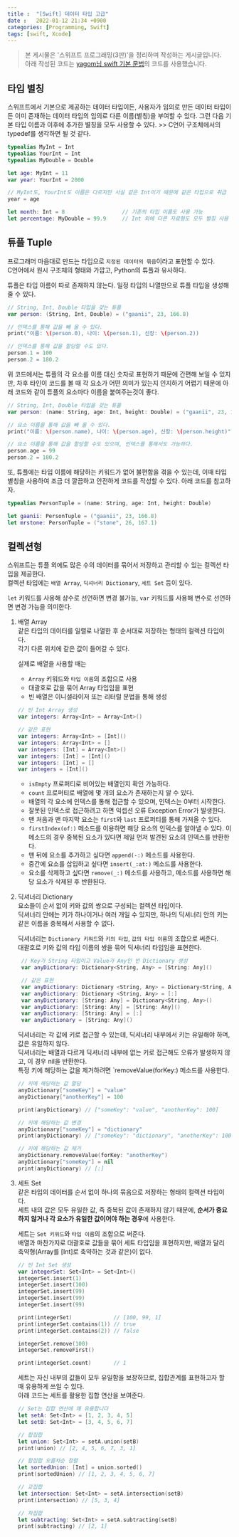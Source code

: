 ```yaml
---
title :  "[Swift] 데이터 타입 고급"
date :   2022-01-12 21:34 +0900
categories: [Programming, Swift]
tags: [swift, Xcode]
---
```


> 본 게시물은 '스위프트 프로그래밍(3판)'을 정리하며 작성하는 게시글입니다.  
> 아래 작성된 코드는 [yagom님 swift 기본 문법](https://github.com/yagom/swift_basic.git)의 코드를 사용했습니다.

## 타입 별칭
스위프트에서 기본으로 제공하는 데이터 타입이든, 사용자가 임의로 만든 데이터 타입이든 이미 존재하는 데이터 타입의 임의로 다른 이름(별칭)을 부여할 수 있다. 그런 다음 기본 타입 이름과 이후에 추가한 별칭을 모두 사용할 수 있다. >> C언어 구조체에서의 typedef를 생각하면 될 것 같다.
```swift
typealias MyInt = Int
typealias YourInt = Int
typealias MyDouble = Double

let age: MyInt = 11
var year: YourInt = 2000

// MyInt도, YourInt도 이름은 다르지만 사실 같은 Int이기 때문에 같은 타입으로 취급
year = age

let month: Int = 8                  // 기존의 타입 이름도 사용 가능 
let percentage: MyDouble = 99.9     // Int 외에 다른 자료형도 모두 별칭 사용 가능 
```


## 튜플 Tuple
프로그래머 마음대로 만드는 타입으로 `지정된 데이터의 묶음`이라고 표현할 수 있다.  
C언어에서 원시 구조체의 형태와 가깝고, Python의 튜플과 유사하다.  

튜플은 타입 이름이 따로 존재하지 않는다. 일정 타입의 나열만으로 튜플 타입을 생성해줄 수 있다.
```swift
// String, Int, Double 타입을 갖는 튜플 
var person: (String, Int, Double) = ("gaanii", 23, 166.8)

// 인덱스를 통해 값을 빼 올 수 있다.
print("이름: \(person.0), 나이: \(person.1), 신장: \(person.2))

// 인덱스를 통해 값을 할당할 수도 있다. 
person.1 = 100
person.2 = 180.2
```

  
위 코드에서는 튜플의 각 요소를 이름 대신 숫자로 표현하기 때문에 간편해 보일 수 있지만, 차후 타인이 코드를 볼 때 각 요소가 어떤 의미가 있는지 인지하기 어렵기 때문에 아래 코드와 같이 튜플의 요소마다 이름을 붙여주는것이 좋다.   
```swift
// String, Int, Double 타입을 갖는 튜플 
var person: (name: String, age: Int, height: Double) = ("gaanii", 23, 166.8)

// 요소 이름을 통해 값을 빼 올 수 있다.
print("이름: \(person.name), 나이: \(person.age), 신장: \(person.height)")

// 요소 이름을 통해 값을 할당할 수도 있으며, 인덱스를 통해서도 가능하다.
person.age = 99
person.2 = 180.2
```

또, 튜플에는 타입 이름에 해당하는 키워드가 없어 불편함을 겪을 수 있는데, 이때 타입 별칭을 사용하여 조금 더 깔끔하고 안전하게 코드를 작성할 수 있다. 아래 코드를 참고하자.
```swift
typealias PersonTuple = (name: String, age: Int, height: Double)

let gaanii: PersonTuple = ("gaanii", 23, 166.8)
let mrstone: PersonTuple = ("stone", 26, 167.1)
```


## 컬렉션형
스위프트는 튜플 외에도 많은 수의 데이터를 묶어서 저장하고 관리할 수 있는 컬렉션 타입을 제공한다.   
컬렉션 타입에는 `배열 Array`, `딕셔너리 Dictionary`, `세트 Set` 등이 있다.

`let` 키워드를 사용해 상수로 선언하면 변경 불가능, `var` 키워드를 사용해 변수로 선언하면 변경 가능을 의미한다.

1. 배열 Array  
   같은 타입의 데이터를 일렬로 나열한 후 순서대로 저장하는 형태의 컬렉션 타입이다.  
   각기 다른 위치에 같은 값이 들어갈 수 있다.  
   

   실제로 배열을 사용할 때는   
   - `Array` 키워드와 `타입 이름`의 조합으로 사용
   - 대괄호로 값을 묶어 Array 타입임을 표현 
   - 빈 배열은 이니셜라이저 또는 리터럴 문법을 통해 생성 
    
    ```swift
    // 빈 Int Array 생성
    var integers: Array<Int> = Array<Int>()

    // 같은 표현
    var integers: Array<Int> = [Int]()
    var integers: Array<Int> = []
    var integers: [Int] = Array<Int>()
    var integers: [Int] = [Int]()
    var integers: [Int] = []
    var integers = [Int]()
    ```
    - `isEmpty` 프로퍼티로 비어있는 배열인지 확인 가능하다.
    - `count` 프로퍼티로 배열에 몇 개의 요소가 존재하는지 알 수 있다.
    - 배열의 각 요소에 인덱스를 통해 접근할 수 있으며, 인덱스는 0부터 시작한다.  
    - 잘못된 인덱스로 접근하려고 하면 익셉션 오류 Exception Error가 발생한다.  
    - 맨 처음과 맨 마지막 요소는 `first`와 `last` 프로퍼티를 통해 가져올 수 있다.  
    - `firstIndex(of:)` 메소드를 이용하면 해당 요소의 인덱스를 알아낼 수 있다. 이 메소드의 경우 중복된 요소가 있다면 제일 먼저 발견된 요소의 인덱스를 반환한다.  
    - 맨 뒤에 요소를 추가하고 싶다면 `append(-:)` 메소드를 사용한다.
    - 중간에 요소를 삽입하고 싶다면 `insert(_:at:)` 메소드를 사용한다.
    - 요소를 삭제하고 싶다면 `remove(_:)` 메소드를 사용하고, 메소드를 사용하면 해당 요소가 삭제된 후 반환된다.  



2. 딕셔너리 Dictionary  
   요소들이 순서 없이 키와 값의 쌍으로 구성되는 컬렉션 타입이다.  
   딕셔너리 안에는 키가 하나이거나 여러 개일 수 있지만, 하나의 딕셔너리 안의 키는 같은 이름을 중복해서 사용할 수 없다.  

   딕셔너리는 `Dictionary 키워드`와 `키의 타입`, `값의 타입 이름`의 조합으로 써준다.  
   대괄호로 키와 값의 타입 이름의 쌍을 묶어 딕셔너리 타입임을 표현한다.   
   ```swift
    // Key가 String 타입이고 Value가 Any인 빈 Dictionary 생성
    var anyDictionary: Dictionary<String, Any> = [String: Any]()

    // 같은 표현
    var anyDictionary: Dictionary <String, Any> = Dictionary<String, Any>()
    var anyDictionary: Dictionary <String, Any> = [:]
    var anyDictionary: [String: Any] = Dictionary<String, Any>()
    var anyDictionary: [String: Any] = [String: Any]()
    var anyDictionary: [String: Any] = [:]
    var anyDictionary = [String: Any]()
    ```

      
    딕셔너리는 각 값에 키로 접근할 수 있는데, 딕셔너리 내부에서 키는 유일해야 하며, 값은 유일하지 않다.  
    딕셔너리는 배열과 다르게 딕셔너리 내부에 없는 키로 접근해도 오류가 발생하지 않고, 이 경우 nil을 반환한다.  
    특정 키에 해당하는 값을 제거하려면 `removeValue(forKey:) 메소드를 사용한다.
    ```swift
    // 키에 해당하는 값 할당
    anyDictionary["someKey"] = "value"
    anyDictionary["anotherKey"] = 100

    print(anyDictionary) // ["someKey": "value", "anotherKey": 100]

    // 키에 해당하는 값 변경
    anyDictionary["someKey"] = "dictionary"
    print(anyDictionary) // ["someKey": "dictionary", "anotherKey": 100]

    // 키에 해당하는 값 제거
    anyDictionary.removeValue(forKey: "anotherKey")
    anyDictionary["someKey"] = nil
    print(anyDictionary) // [:]
    ```


3. 세트 Set  
    같은 타입의 데이터를 순서 없이 하나의 묶음으로 저장하는 형태의 컬렉션 타입이다.  
    세트 내의 값은 모두 유일한 값, 즉 중복된 값이 존재하지 않기 때문에, **순서가 중요하지 않거나 각 요소가 유일한 값이어야 하는 경우**에 사용한다.
      
    세트는 `Set 키워드`와 `타입 이름`의 조합으로 써준다.  
    배열과 마찬가지로 대괄호로 값들을 묶어 세트 타입임을 표현하지만, 배열과 달리 축약형(Array<Int>를 [Int]로 축약하는 것과 같은)이 없다.  
    ```swift
    // 빈 Int Set 생성
    var integerSet: Set<Int> = Set<Int>()
    integerSet.insert(1)
    integerSet.insert(100)
    integerSet.insert(99)
    integerSet.insert(99)
    integerSet.insert(99)

    print(integerSet)             // [100, 99, 1]
    print(integerSet.contains(1)) // true
    print(integerSet.contains(2)) // false

    integerSet.remove(100)
    integerSet.removeFirst()

    print(integerSet.count)       // 1
    ```

    세트는 자신 내부의 값들이 모두 유일함을 보장하므로, 집합관계를 표현하고자 할 때 유용하게 쓰일 수 있다.  
    아래 코드는 세트를 활용한 집합 연산을 보여준다.  
    ```swift
    // Set는 집합 연산에 꽤 유용합니다
    let setA: Set<Int> = [1, 2, 3, 4, 5]
    let setB: Set<Int> = [3, 4, 5, 6, 7]

    // 합집합
    let union: Set<Int> = setA.union(setB)
    print(union) // [2, 4, 5, 6, 7, 3, 1]

    // 합집합 오름차순 정렬
    let sortedUnion: [Int] = union.sorted()
    print(sortedUnion) // [1, 2, 3, 4, 5, 6, 7]

    // 교집합
    let intersection: Set<Int> = setA.intersection(setB)
    print(intersection) // [5, 3, 4]

    // 차집합
    let subtracting: Set<Int> = setA.subtracting(setB)
    print(subtracting) // [2, 1]
    ```
